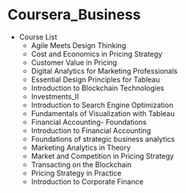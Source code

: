 # Coursera_Business

* Course List
	* Agile Meets Design Thinking
	* Cost and Economics in Pricing Strategy
	* Customer Value in Pricing
	* Digital Analytics for Marketing Professionals
	* Essential Design Principles for Tableau
	* Introduction to Blockchain Technologies
	* Investments_II
	* Introduction to Search Engine Optimization
	* Fundamentals of Visualization with Tableau
	* Financial Accounting- Foundations
	* Introduction to Financial Accounting
	* Foundations of strategic business analytics
	* Marketing Analytics in Theory
	* Market and Competition in Pricing Strategy
	* Transacting on the Blockchain
	* Pricing Strategy in Practice
	* Introduction to Corporate Finance
